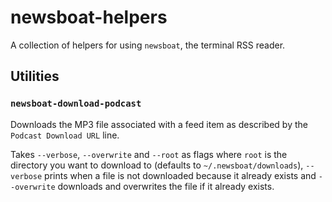 # newsboat-helpers

A collection of helpers for using `newsboat`, the terminal RSS reader.

## Utilities

### `newsboat-download-podcast`

Downloads the MP3 file associated with a feed item as described by the
`Podcast Download URL` line.

Takes `--verbose`, `--overwrite` and `--root` as flags where `root` is the
directory you want to download to (defaults to `~/.newsboat/downloads`),
`--verbose` prints when a file is not downloaded because it already exists and
`--overwrite` downloads and overwrites the file if it already exists.
